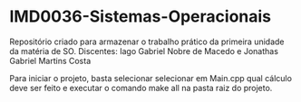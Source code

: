 # IMD0036-Sistemas-Operacionais
Repositório criado para armazenar o trabalho prático da primeira unidade da matéria de SO.
Discentes: Iago Gabriel Nobre de Macedo e Jonathas Gabriel Martins Costa

Para iniciar o projeto, basta selecionar selecionar em Main.cpp qual cálculo deve ser feito e executar o comando make all na pasta raiz do projeto.
